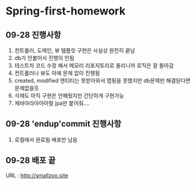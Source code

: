# Spring-first-homework


## 09-28 진행사항
1. 컨트롤러, 도메인, 뷰 템플릿 구현은 사실상 완전히 끝남
2. db가 안붙어서 진행이 안됨
3. 테스트차 코드 수정 해서 메모리 리포지토리로 돌리니까 로직은 잘 돌아감
4. 컨트롤러나 뷰도 아예 문제 없이 진행됨
5. created, modified 엔티티는 못받아와서 맵핑을 못했지만 db문제만 해결된다면 문제없을듯
6. 삭제도 아직 구현은 안해뒀지만 간단하게 구현가능
7. 제바아라아아아랄 jpa만 붙어줘....


## 09-28 'endup'commit 진행사항
1. 로컬에서 완료됨 배포만 남음

## 09-28 배포 끝

URL : http://smallzoo.site
